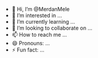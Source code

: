 - 👋 Hi, I’m @MerdanMele
- 👀 I’m interested in ...
- 🌱 I’m currently learning ...
- 💞️ I’m looking to collaborate on ...
- 📫 How to reach me ...
- 😄 Pronouns: ...
- ⚡ Fun fact: ...

<!---
MerdanMele/MerdanMele is a ✨ special ✨ repository because its `README.md` (this file) appears on your GitHub profile.
You can click the Preview link to take a look at your changes.
--->
